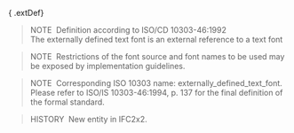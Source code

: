 ﻿{ .extDef}
> NOTE&nbsp; Definition according to ISO/CD 10303-46:1992  
> The externally defined text font is an external reference to a text font

> NOTE&nbsp; Restrictions of the font source and font names to be used may be exposed by implementation guidelines.

> NOTE&nbsp; Corresponding ISO 10303 name: externally_defined_text_font. Please refer to ISO/IS 10303-46:1994, p. 137 for the final definition of the formal standard.

> HISTORY&nbsp; New entity in IFC2x2.
